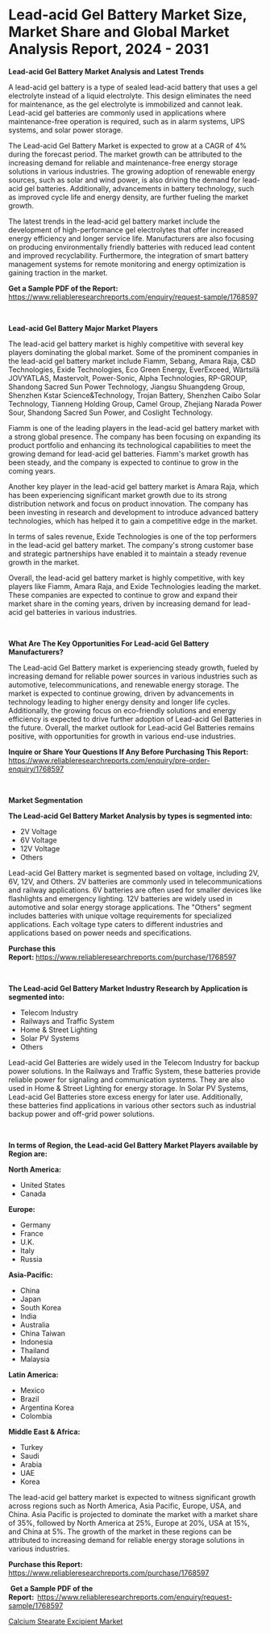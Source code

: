 <p><h1>Lead-acid Gel Battery Market Size, Market Share and Global Market Analysis Report, 2024 - 2031</h1></p><p><strong>Lead-acid Gel Battery Market Analysis and Latest Trends</strong></p>
<p><p>A lead-acid gel battery is a type of sealed lead-acid battery that uses a gel electrolyte instead of a liquid electrolyte. This design eliminates the need for maintenance, as the gel electrolyte is immobilized and cannot leak. Lead-acid gel batteries are commonly used in applications where maintenance-free operation is required, such as in alarm systems, UPS systems, and solar power storage.</p><p>The Lead-acid Gel Battery Market is expected to grow at a CAGR of 4% during the forecast period. The market growth can be attributed to the increasing demand for reliable and maintenance-free energy storage solutions in various industries. The growing adoption of renewable energy sources, such as solar and wind power, is also driving the demand for lead-acid gel batteries. Additionally, advancements in battery technology, such as improved cycle life and energy density, are further fueling the market growth.</p><p>The latest trends in the lead-acid gel battery market include the development of high-performance gel electrolytes that offer increased energy efficiency and longer service life. Manufacturers are also focusing on producing environmentally friendly batteries with reduced lead content and improved recyclability. Furthermore, the integration of smart battery management systems for remote monitoring and energy optimization is gaining traction in the market.</p></p>
<p><strong>Get a Sample PDF of the Report:&nbsp;</strong> <a href="https://www.reliableresearchreports.com/enquiry/request-sample/1768597">https://www.reliableresearchreports.com/enquiry/request-sample/1768597</a></p>
<p>&nbsp;</p>
<p><strong>Lead-acid Gel Battery Major Market Players</strong></p>
<p><p>The lead-acid gel battery market is highly competitive with several key players dominating the global market. Some of the prominent companies in the lead-acid gel battery market include Fiamm, Sebang, Amara Raja, C&D Technologies, Exide Technologies, Eco Green Energy, EverExceed, Wärtsilä JOVYATLAS, Mastervolt, Power-Sonic, Alpha Technologies, RP-GROUP, Shandong Sacred Sun Power Technology, Jiangsu Shuangdeng Group, Shenzhen Kstar Science&Technology, Trojan Battery, Shenzhen Caibo Solar Technology, Tianneng Holding Group, Camel Group, Zhejiang Narada Power Sour, Shandong Sacred Sun Power, and Coslight Technology.</p><p>Fiamm is one of the leading players in the lead-acid gel battery market with a strong global presence. The company has been focusing on expanding its product portfolio and enhancing its technological capabilities to meet the growing demand for lead-acid gel batteries. Fiamm's market growth has been steady, and the company is expected to continue to grow in the coming years.</p><p>Another key player in the lead-acid gel battery market is Amara Raja, which has been experiencing significant market growth due to its strong distribution network and focus on product innovation. The company has been investing in research and development to introduce advanced battery technologies, which has helped it to gain a competitive edge in the market.</p><p>In terms of sales revenue, Exide Technologies is one of the top performers in the lead-acid gel battery market. The company's strong customer base and strategic partnerships have enabled it to maintain a steady revenue growth in the market.</p><p>Overall, the lead-acid gel battery market is highly competitive, with key players like Fiamm, Amara Raja, and Exide Technologies leading the market. These companies are expected to continue to grow and expand their market share in the coming years, driven by increasing demand for lead-acid gel batteries in various industries.</p></p>
<p>&nbsp;</p>
<p><strong>What Are The Key Opportunities For Lead-acid Gel Battery Manufacturers?</strong></p>
<p><p>The Lead-acid Gel Battery market is experiencing steady growth, fueled by increasing demand for reliable power sources in various industries such as automotive, telecommunications, and renewable energy storage. The market is expected to continue growing, driven by advancements in technology leading to higher energy density and longer life cycles. Additionally, the growing focus on eco-friendly solutions and energy efficiency is expected to drive further adoption of Lead-acid Gel Batteries in the future. Overall, the market outlook for Lead-acid Gel Batteries remains positive, with opportunities for growth in various end-use industries.</p></p>
<p><strong>Inquire or Share Your Questions If Any Before Purchasing This Report:</strong> <a href="https://www.reliableresearchreports.com/enquiry/pre-order-enquiry/1768597">https://www.reliableresearchreports.com/enquiry/pre-order-enquiry/1768597</a></p>
<p>&nbsp;</p>
<p><strong>Market Segmentation</strong></p>
<p><strong>The Lead-acid Gel Battery Market Analysis by types is segmented into:</strong></p>
<p><ul><li>2V Voltage</li><li>6V Voltage</li><li>12V Voltage</li><li>Others</li></ul></p>
<p><p>Lead-acid Gel Battery market is segmented based on voltage, including 2V, 6V, 12V, and Others. 2V batteries are commonly used in telecommunications and railway applications. 6V batteries are often used for smaller devices like flashlights and emergency lighting. 12V batteries are widely used in automotive and solar energy storage applications. The "Others" segment includes batteries with unique voltage requirements for specialized applications. Each voltage type caters to different industries and applications based on power needs and specifications.</p></p>
<p><strong>Purchase this Report:&nbsp;</strong><a href="https://www.reliableresearchreports.com/purchase/1768597">https://www.reliableresearchreports.com/purchase/1768597</a></p>
<p>&nbsp;</p>
<p><strong>The Lead-acid Gel Battery Market Industry Research by Application is segmented into:</strong></p>
<p><ul><li>Telecom Industry</li><li>Railways and Traffic System</li><li>Home & Street Lighting</li><li>Solar PV Systems</li><li>Others</li></ul></p>
<p><p>Lead-acid Gel Batteries are widely used in the Telecom Industry for backup power solutions. In the Railways and Traffic System, these batteries provide reliable power for signaling and communication systems. They are also used in Home & Street Lighting for energy storage. In Solar PV Systems, Lead-acid Gel Batteries store excess energy for later use. Additionally, these batteries find applications in various other sectors such as industrial backup power and off-grid power solutions.</p></p>
<p>&nbsp;</p>
<p><strong>In terms of Region, the Lead-acid Gel Battery Market Players available by Region are:</strong></p>
<p>
    <p> <strong> North America: </strong>
        <ul>
            <li>United States</li>
            <li>Canada</li>
        </ul>
        </p> 
    <p> <strong> Europe: </strong>
        <ul>
            <li>Germany</li>
            <li>France</li>
            <li>U.K.</li>
            <li>Italy</li>
            <li>Russia</li>
        </ul>
        </p> 
    <p> <strong> Asia-Pacific: </strong>
        <ul>
            <li>China</li>
            <li>Japan</li>
            <li>South Korea</li>
            <li>India</li>
            <li>Australia</li>
            <li>China Taiwan</li>
            <li>Indonesia</li>
            <li>Thailand</li>
            <li>Malaysia</li>
        </ul>
        </p> 
    <p> <strong> Latin America: </strong>
        <ul>
            <li>Mexico</li>
            <li>Brazil</li>
            <li>Argentina Korea</li>
            <li>Colombia</li>
        </ul>
        </p> 
    <p> <strong> Middle East & Africa: </strong>
        <ul>
            <li>Turkey</li>
            <li>Saudi</li>
            <li>Arabia</li>
            <li>UAE</li>
            <li>Korea</li>
        </ul>
    </p>
    </p>
<p><p>The lead-acid gel battery market is expected to witness significant growth across regions such as North America, Asia Pacific, Europe, USA, and China. Asia Pacific is projected to dominate the market with a market share of 35%, followed by North America at 25%, Europe at 20%, USA at 15%, and China at 5%. The growth of the market in these regions can be attributed to increasing demand for reliable energy storage solutions in various industries.</p></p>
<p><strong>Purchase this Report: </strong><a href="https://www.reliableresearchreports.com/purchase/1768597">https://www.reliableresearchreports.com/purchase/1768597</a></p>
<p>&nbsp;<strong>Get a Sample PDF of the Report:&nbsp;&nbsp;</strong><a href="https://www.reliableresearchreports.com/enquiry/request-sample/1768597">https://www.reliableresearchreports.com/enquiry/request-sample/1768597</a></p>
<p><strong></strong></p>
<p><p><a href="https://forested-sushi-9b0.notion.site/Calcium-Stearate-Excipient-Market-Size-and-Examines-its-Market-Scope-with-a-Primary-Focus-on-Growt-6f550d39cc874f1793780770aea8db5e">Calcium Stearate Excipient Market</a></p></p>